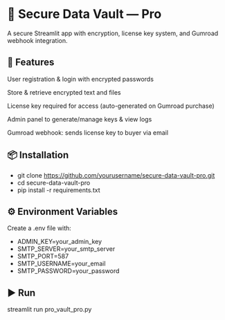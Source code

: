 # 🔐 Secure Data Vault — Pro

A secure Streamlit app with encryption, license key system, and Gumroad webhook integration.

## 🚀 Features

User registration & login with encrypted passwords

Store & retrieve encrypted text and files

License key required for access (auto-generated on Gumroad purchase)

Admin panel to generate/manage keys & view logs

Gumroad webhook: sends license key to buyer via email

## 📦 Installation
- git clone https://github.com/yourusername/secure-data-vault-pro.git
- cd secure-data-vault-pro
- pip install -r requirements.txt

## ⚙️ Environment Variables

Create a .env file with:

- ADMIN_KEY=your_admin_key
- SMTP_SERVER=your_smtp_server
- SMTP_PORT=587
- SMTP_USERNAME=your_email
- SMTP_PASSWORD=your_password

## ▶️ Run
streamlit run pro_vault_pro.py
